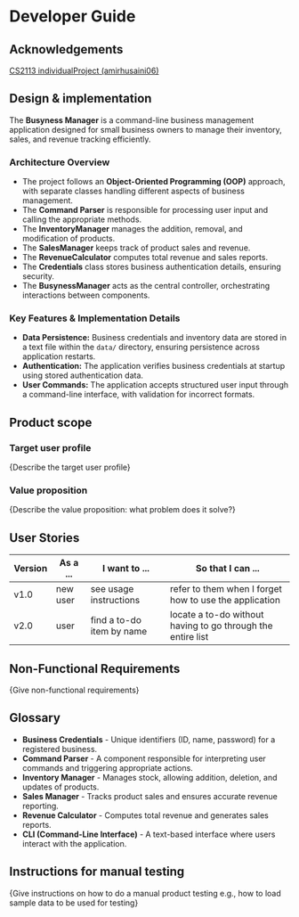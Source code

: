 # Developer Guide

## Acknowledgements
[CS2113 individualProject (amirhusaini06)](https://github.com/amirhusaini06/ip)

## Design & implementation

The **Busyness Manager** is a command-line business management application designed for small business owners to manage their inventory, sales, and revenue tracking efficiently.

### Architecture Overview
- The project follows an **Object-Oriented Programming (OOP)** approach, with separate classes handling different aspects of business management.
- The **Command Parser** is responsible for processing user input and calling the appropriate methods.
- The **InventoryManager** manages the addition, removal, and modification of products.
- The **SalesManager** keeps track of product sales and revenue.
- The **RevenueCalculator** computes total revenue and sales reports.
- The **Credentials** class stores business authentication details, ensuring security.
- The **BusynessManager** acts as the central controller, orchestrating interactions between components.

### Key Features & Implementation Details
- **Data Persistence:** Business credentials and inventory data are stored in a text file within the `data/` directory, ensuring persistence across application restarts.
- **Authentication:** The application verifies business credentials at startup using stored authentication data.
- **User Commands:** The application accepts structured user input through a command-line interface, with validation for incorrect formats.


## Product scope
### Target user profile

{Describe the target user profile}

### Value proposition

{Describe the value proposition: what problem does it solve?}

## User Stories

|Version| As a ... | I want to ... | So that I can ...|
|--------|----------|---------------|------------------|
|v1.0|new user|see usage instructions|refer to them when I forget how to use the application|
|v2.0|user|find a to-do item by name|locate a to-do without having to go through the entire list|

## Non-Functional Requirements

{Give non-functional requirements}

## Glossary

* **Business Credentials** - Unique identifiers (ID, name, password) for a registered business.
* **Command Parser** - A component responsible for interpreting user commands and triggering appropriate actions.
* **Inventory Manager** - Manages stock, allowing addition, deletion, and updates of products.
* **Sales Manager** - Tracks product sales and ensures accurate revenue reporting.
* **Revenue Calculator** - Computes total revenue and generates sales reports.
* **CLI (Command-Line Interface)** - A text-based interface where users interact with the application.

## Instructions for manual testing

{Give instructions on how to do a manual product testing e.g., how to load sample data to be used for testing}
